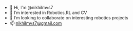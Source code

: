 - 👋 Hi, I’m @nikhilmvs7
- 👀 I’m interested in Robotics,RL and CV
- 💞️ I’m looking to collaborate on interesting robotics projects
- 📫 nikhilmvs7@gmail.com


